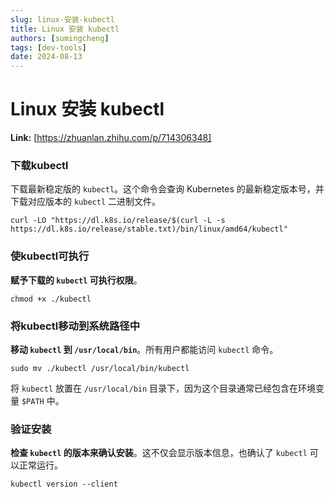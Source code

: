 ```yaml
---
slug: linux-安装-kubectl
title: Linux 安装 kubectl
authors: [sumingcheng]
tags: [dev-tools]
date: 2024-08-13
---
```


# Linux 安装 kubectl



 **Link:** [https://zhuanlan.zhihu.com/p/714306348]

### 下载kubectl  

下载最新稳定版的 `kubectl`。这个命令会查询 Kubernetes 的最新稳定版本号，并下载对应版本的 `kubectl` 二进制文件。

```
curl -LO "https://dl.k8s.io/release/$(curl -L -s https://dl.k8s.io/release/stable.txt)/bin/linux/amd64/kubectl"
```
### 使kubectl可执行  

**赋予下载的 `kubectl` 可执行权限**。

```
chmod +x ./kubectl
```
### 将kubectl移动到系统路径中  

**移动 `kubectl` 到 `/usr/local/bin`**。所有用户都能访问 `kubectl` 命令。

```
sudo mv ./kubectl /usr/local/bin/kubectl
```

将 `kubectl` 放置在 `/usr/local/bin` 目录下，因为这个目录通常已经包含在环境变量 `$PATH` 中。

### 验证安装  

**检查 `kubectl` 的版本来确认安装**。这不仅会显示版本信息，也确认了 `kubectl` 可以正常运行。

```
kubectl version --client
```